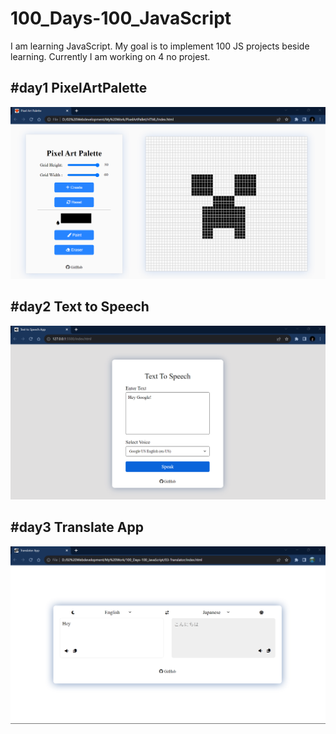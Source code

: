 # 100_Days-100_JavaScript
I am learning JavaScript. My goal is to implement 100 JS projects beside learning.
Currently I am working on 4 no projest.

## #day1 PixelArtPalette
<img   src = "01-PixelArtPalette\img\ScreenShot.png">

## #day2 Text to Speech
<img   src = "https://github.com/alfaArghya/100_Days-100_JavaScript/blob/main/02-TextToSpeech/img/PageDemo.png">

## #day3 Translate App
<img   src = "https://github.com/alfaArghya/100_Days-100_JavaScript/blob/main/03-Translator/img/DemoLightImg.png">

